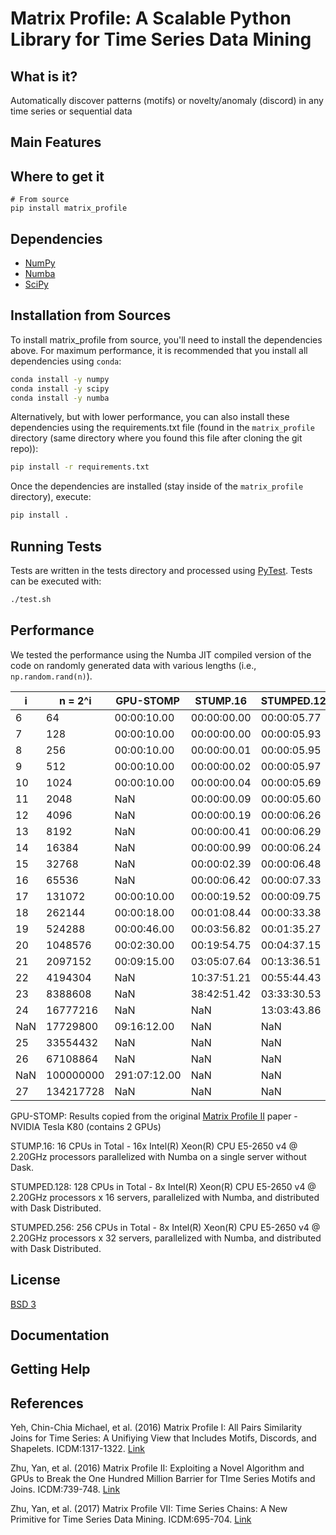 # Matrix Profile: A Scalable Python Library for Time Series Data Mining

## What is it?

Automatically discover patterns (motifs) or novelty/anomaly (discord) in any time series or sequential data

## Main Features

## Where to get it

```PyPI
# From source
pip install matrix_profile
```

## Dependencies
- [NumPy](http://www.numpy.org/)
- [Numba](http://numba.pydata.org/)
- [SciPy](https://www.scipy.org/)

## Installation from Sources

To install matrix_profile from source, you'll need to install the dependencies above. For maximum performance, it is recommended that you install all dependencies using `conda`:

```sh
conda install -y numpy
conda install -y scipy
conda install -y numba
```

Alternatively, but with lower performance, you can also install these dependencies using the requirements.txt file (found in the `matrix_profile` directory (same directory where you found this file after cloning the git repo)):

```sh
pip install -r requirements.txt
```
Once the dependencies are installed (stay inside of the `matrix_profile` directory), execute:

```sh
pip install .
```

## Running Tests

Tests are written in the tests directory and processed using [PyTest](https://docs.pytest.org/en/latest/). Tests can be executed with:

```sh
./test.sh
```

## Performance

We tested the performance using the Numba JIT compiled version of the code on randomly generated data with various lengths (i.e., `np.random.rand(n)`).

|    i     |  n = 2^i  | GPU-STOMP    | STUMP.16    | STUMPED.128 | STUMPED.256 |
| -------- | ----------| ------------ | ----------- | ----------- | ----------- |
| 6        | 64        | 00:00:10.00  | 00:00:00.00 | 00:00:05.77 | 00:00:06.08 |
| 7        | 128       | 00:00:10.00  | 00:00:00.00 | 00:00:05.93 | 00:00:07.29 |
| 8        | 256       | 00:00:10.00  | 00:00:00.01 | 00:00:05.95 | 00:00:07.59 |
| 9        | 512       | 00:00:10.00  | 00:00:00.02 | 00:00:05.97 | 00:00:07.47 |
| 10       | 1024      | 00:00:10.00  | 00:00:00.04 | 00:00:05.69 | 00:00:07.64 |
| 11       | 2048      | NaN          | 00:00:00.09 | 00:00:05.60 | 00:00:07.83 |
| 12       | 4096      | NaN          | 00:00:00.19 | 00:00:06.26 | 00:00:07.90 |
| 13       | 8192      | NaN          | 00:00:00.41 | 00:00:06.29 | 00:00:07.73 |
| 14       | 16384     | NaN          | 00:00:00.99 | 00:00:06.24 | 00:00:08.18 |
| 15       | 32768     | NaN          | 00:00:02.39 | 00:00:06.48 | 00:00:08.29 |
| 16       | 65536     | NaN          | 00:00:06.42 | 00:00:07.33 | 00:00:09.01 |
| 17       | 131072    | 00:00:10.00  | 00:00:19.52 | 00:00:09.75 | 00:00:10.53 |
| 18       | 262144    | 00:00:18.00  | 00:01:08.44 | 00:00:33.38 | 00:00:24.07 |
| 19       | 524288    | 00:00:46.00  | 00:03:56.82 | 00:01:35.27 | 00:03:43.66 |
| 20       | 1048576   | 00:02:30.00  | 00:19:54.75 | 00:04:37.15 | 00:03:01.16 |
| 21       | 2097152   | 00:09:15.00  | 03:05:07.64 | 00:13:36.51 | 00:08:47.47 |
| 22       | 4194304   | NaN          | 10:37:51.21 | 00:55:44.43 | 00:32:06.70 |
| 23       | 8388608   | NaN          | 38:42:51.42 | 03:33:30.53 | 02:00:49.37 |
| 24       | 16777216  | NaN          | NaN         | 13:03:43.86 | 07:13:47.12 |
| NaN      | 17729800  | 09:16:12.00  | NaN         | NaN         | NaN         |
| 25       | 33554432  | NaN          | NaN         | NaN         | 28:58:09.19 |
| 26       | 67108864  | NaN          | NaN         | NaN         | 111:17:08.22|
| NaN      | 100000000 | 291:07:12.00 | NaN         | NaN         | NaN         |
| 27       | 134217728 | NaN          | NaN         | NaN         | NaN         |

GPU-STOMP: Results copied from the original [Matrix Profile II](https://ieeexplore.ieee.org/abstract/document/7837898) paper - NVIDIA Tesla K80 (contains 2 GPUs) 
    
STUMP.16: 16 CPUs in Total - 16x Intel(R) Xeon(R) CPU E5-2650 v4 @ 2.20GHz processors parallelized with Numba on a single server without Dask.

STUMPED.128: 128 CPUs in Total - 8x Intel(R) Xeon(R) CPU E5-2650 v4 @ 2.20GHz processors x 16 servers, parallelized with Numba, and distributed with Dask Distributed.

STUMPED.256: 256 CPUs in Total - 8x Intel(R) Xeon(R) CPU E5-2650 v4 @ 2.20GHz processors x 32 servers, parallelized with Numba, and distributed with Dask Distributed.

## License
[BSD 3](License)

## Documentation

## Getting Help

## References

Yeh, Chin-Chia Michael, et al. (2016) Matrix Profile I: All Pairs Similarity Joins for Time Series: A Unifiying View that Includes Motifs, Discords, and Shapelets. ICDM:1317-1322. [Link](https://ieeexplore.ieee.org/abstract/document/7837992)

Zhu, Yan, et al. (2016) Matrix Profile II: Exploiting a Novel Algorithm and GPUs to Break the One Hundred Million Barrier for TIme Series Motifs and Joins. ICDM:739-748. [Link](https://ieeexplore.ieee.org/abstract/document/7837898)

Zhu, Yan, et al. (2017) Matrix Profile VII: Time Series Chains: A New Primitive for Time Series Data Mining. ICDM:695-704. [Link](https://ieeexplore.ieee.org/abstract/document/8215542)

